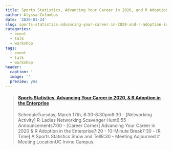 ```yaml
---
title: Sports Statistics, Advancing Your Career in 2020, and R Adoption in the Enterprise
author: Alyssa Columbus
date: '2020-01-24'
slug: sports-statistics-advancing-your-career-in-2020-and-r-adoption-in-the-enterprise
categories:
  - event
  - talk
  - workshop
tags:
  - event
  - talk
  - workshop
header:
  caption: ''
  image: ''
  preview: yes
---
```


<blockquote class="embedly-card"><h4><a href="https://www.meetup.com/rladies-irvine/events/267838000/">Sports Statistics, Advancing Your Career in 2020, & R Adoption in the Enterprise</a></h4><p>ScheduleTuesday, March 17th, 6:30-8:30pm6:30 - [Networking Activity] R-Ladies Networking Scavenger Hunt6:55 - Announcements7:00 - [Career Corner] Advancing Your Career in 2020 & R Adoption in the Enterprise7:20 - 10-Minute Break7:30 - [R Time] A Sports Statistics Show and Tell8:30 - Meeting Adjourned # Meeting LocationUC Irvine Campus.</p></blockquote>
<script async src="//cdn.embedly.com/widgets/platform.js" charset="UTF-8"></script>
